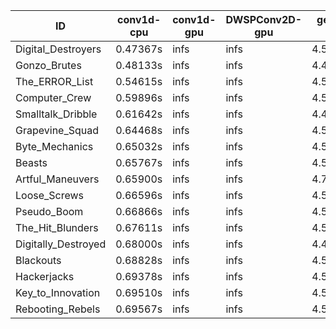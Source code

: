 |ID|conv1d-cpu|conv1d-gpu|DWSPConv2D-gpu|gemm-gpu|avg|
|-|-|-|-|-|-|
|Digital_Destroyers|0.47367s|infs|infs|4.53238s|infs|
|Gonzo_Brutes|0.48133s|infs|infs|4.48946s|infs|
|The_ERROR_List|0.54615s|infs|infs|4.55532s|infs|
|Computer_Crew|0.59896s|infs|infs|4.51532s|infs|
|Smalltalk_Dribble|0.61642s|infs|infs|4.44418s|infs|
|Grapevine_Squad|0.64468s|infs|infs|4.52122s|infs|
|Byte_Mechanics|0.65032s|infs|infs|4.53310s|infs|
|Beasts|0.65767s|infs|infs|4.53369s|infs|
|Artful_Maneuvers|0.65900s|infs|infs|4.70034s|infs|
|Loose_Screws|0.66596s|infs|infs|4.51619s|infs|
|Pseudo_Boom|0.66866s|infs|infs|4.50818s|infs|
|The_Hit_Blunders|0.67611s|infs|infs|4.50247s|infs|
|Digitally_Destroyed|0.68000s|infs|infs|4.48355s|infs|
|Blackouts|0.68828s|infs|infs|4.51827s|infs|
|Hackerjacks|0.69378s|infs|infs|4.52626s|infs|
|Key_to_Innovation|0.69510s|infs|infs|4.50286s|infs|
|Rebooting_Rebels|0.69567s|infs|infs|4.52501s|infs|
